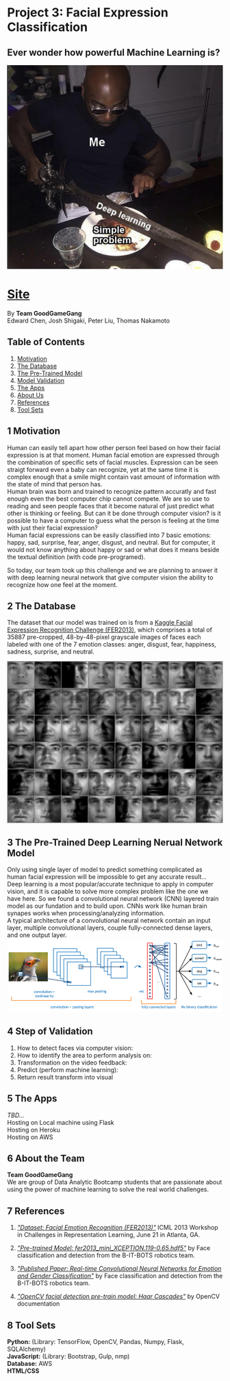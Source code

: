 # Project 3: Facial Expression Classification

## Ever wonder how powerful Machine Learning is?
![alt text](https://raw.githubusercontent.com/Donthave1/goodgamegang/master/images/fmh.png)

# [Site]()

By **Team GoodGameGang**  
Edward Chen, Josh Shigaki, Peter Liu, Thomas Nakamoto


## Table of Contents
1. [Motivation](#1-motivation)
2. [The Database](#2-the-database)
3. [The Pre-Trained Model](#3-the-model)
4. [Model Validation](#4-step-of-validation)
5. [The Apps](#5-the-apps)
6. [About Us](#6-about-the-team)
7. [References](#7-references)
8. [Tool Sets](#8-tool-sets)


## 1 Motivation
Human can easily tell apart how other person feel based on how their facial expression is at that moment. Human facial emotion are expressed through the combination of specific sets of facial muscles. Expression can be seen straigt forward even a baby can recognize, yet at the same time it is complex enough that a smile might contain vast amount of information with the state of mind that person has.  
Human brain was born and trained to recognize pattern accuratly and fast enough even the best computer chip cannot compete. We are so use to reading and seen people faces that it become natural of just predict what other is thinking or feeling. But can it be done through computer vision? is it possible to have a computer to guess what the person is feeling at the time with just their facial expression?  
Human facial expressions can be easily classified into 7 basic emotions: happy, sad, surprise, fear, anger, disgust, and neutral. But for computer, it would not know anything about happy or sad or what does it means beside the textual definition (with code pre-programed).  

So today, our team took up this challenge and we are planning to answer it with deep learning neural network that give computer vision the ability to recognize how one feel at the moment. 


## 2 The Database
The dataset that our model was trained on is from a [Kaggle Facial Expression Recognition Challenge (FER2013)](https://www.kaggle.com/c/challenges-in-representation-learning-facial-expression-recognition-challenge), which comprises a total of 35887 pre-cropped, 48-by-48-pixel grayscale images of faces each labeled with one of the 7 emotion classes: anger, disgust, fear, happiness, sadness, surprise, and neutral.

![alt text](https://raw.githubusercontent.com/Donthave1/goodgamegang/master/images/relight.png)


## 3 The Pre-Trained Deep Learning Nerual Network Model
Only using single layer of model to predict something complicated as human facial expression will be impossible to get any accurate result...  
Deep learning is a most popular/accurate technique to apply in computer vision, and it is capable to solve more complex problem like the one we have here. So we found a convolutional neural network (CNN) layered train model as our fundation and to build upon. CNNs work like human brain synapes works when processing/analyzing information.  
A typical architecture of a convolutional neural network contain an input layer, multiple convolutional layers, couple fully-connected dense layers, and one output layer.  
![alt text](https://raw.githubusercontent.com/Donthave1/goodgamegang/master/images/CNNs.png)  



## 4 Step of Validation
1. How to detect faces via computer vision:
2. How to identify the area to perform analysis on:
3. Transformation on the video feedback:
4. Predict (perform machine learning):
5. Return result transform into visual

## 5 The Apps
*TBD...*  
Hosting on Local machine using Flask  
Hosting on Heroku  
Hosting on AWS


## 6 About the Team

**Team GoodGameGang**  
We are group of Data Analytic Bootcamp students that are passionate about using the power of machine learning to solve the real world challenges. 

## 7 References

1. [*"Dataset: Facial Emotion Recognition (FER2013)"*](https://www.kaggle.com/c/challenges-in-representation-learning-facial-expression-recognition-challenge/data) ICML 2013 Workshop in Challenges in Representation Learning, June 21 in Atlanta, GA.

2. [*"Pre-trained Model: fer2013_mini_XCEPTION.119-0.65.hdf5"*](https://github.com/oarriaga/face_classification) by Face classification and detection from the B-IT-BOTS robotics team.

3. [*"Published Paper: Real-time Convolutional Neural Networks for Emotion and Gender Classification"*](https://github.com/oarriaga/face_classification/blob/master/report.pdf) by Face classification and detection from the B-IT-BOTS robotics team.

4. [*"OpenCV facial detection pre-train model: Haar Cascades"*](https://docs.opencv.org/3.4.1/d7/d8b/tutorial_py_face_detection.html) by OpenCV documentation

## 8 Tool Sets
**Python:** (Library: TensorFlow, OpenCV, Pandas, Numpy, Flask, SQLAlchemy)  
**JavaScript:** (Library: Bootstrap, Gulp, nmp)   
**Database:** AWS  
**HTML/CSS** 
	
